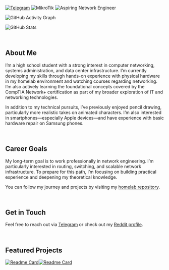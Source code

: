 

<!---![Debian](https://img.shields.io/badge/Debian-D70A53?style=for-the-badge&logo=debian&logoColor=white)--->
[![Telegram](https://img.shields.io/badge/Telegram-2CA5E0?style=for-the-badge&logo=telegram&logoColor=white)](https://t.me/Andrtexh)
![MikroTik](https://img.shields.io/badge/MikroTik-%23363636?style=for-the-badge&logo=Mikrotik)
![Aspiring Network Engineer](https://img.shields.io/badge/Aspiring-Network%20Engineer-blueviolet?style=for-the-badge)

![GitHub Activity Graph](https://github-readme-activity-graph.vercel.app/graph?username=AndreansxTech&theme=nightowl&hide_border=true)

![GitHub Stats](https://github-readme-stats.vercel.app/api?username=AndreansxTech&show_icons=true&theme=nightowl&count_private=true&hide_border=true)

</br>

## About Me

I’m a high school student with a strong interest in computer networking, systems administration, and data center infrastructure. I’m currently developing my skills through hands-on experience with physical hardware in my homelab environment and watching courses regarding networking. I’m also actively learning the foundational concepts covered by the CompTIA Network+ certification as part of my broader exploration of IT and networking technologies.

In addition to my technical pursuits, I’ve previously enjoyed pencil drawing, particularly more realistic takes on animated characters. I’m also interested in smartphones—especially Apple devices—and have experience with basic hardware repair on Samsung phones.

</br>

## Career Goals

My long-term goal is to work professionally in network engineering. I’m particularly interested in routing, switching, and scalable network infrastructure. To prepare for this path, I’m focusing on building practical experience and deepening my theoretical knowledge.

You can follow my journey and projects by visiting my [homelab repository](https://github.com/AndreansxTech/My-homelab).

</br>

## Get in Touch

Feel free to reach out via [Telegram](https://t.me/Andrtexh) or check out my [Reddit profile](https://www.reddit.com/user/Acensxandrea/).

</br>

## Featured Projects

[![Readme Card](https://github-readme-stats.vercel.app/api/pin/?username=AndreansxTech&theme=nightowl&repo=Staszic360&hide_border=true)](https://github.com/AndreansxTech/Staszic360)[![Readme Card](https://github-readme-stats.vercel.app/api/pin/?username=AndreansxTech&theme=nightowl&repo=My-homelab&hide_border=true)](https://github.com/AndreansxTech/My-homelab)
